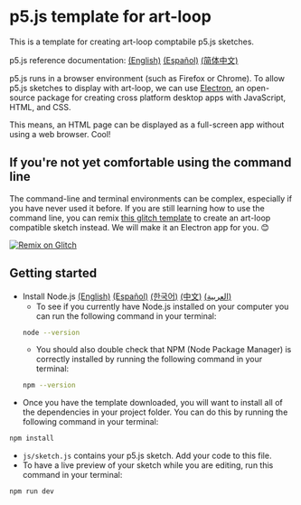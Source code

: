 # p5.js template for art-loop

This is a template for creating art-loop comptabile p5.js sketches.

p5.js reference documentation: [(English)](https://p5js.org/reference/) [(Español)](https://p5js.org/es/reference/) [(简体中文)](https://p5js.org/zh-Hans/reference/)

p5.js runs in a browser environment (such as Firefox or Chrome). To allow
p5.js sketches to display with art-loop, we can use
[Electron](https://electronjs.org), an open-source package for creating
cross platform desktop apps with JavaScript, HTML, and CSS.

This means, an HTML page can be displayed as a full-screen app without
using a web browser. Cool!

## If you're not yet comfortable using the command line

The command-line and terminal environments can be complex, especially
if you have never used it before. If you are still learning how to use
the command line, you can remix
[this glitch template](https://glitch.com/edit/#!/art-loop-p5-example?path=README.md:1:0) to create an art-loop compatible sketch
instead. We will make it an Electron app for you. 😊

<a href="https://glitch.com/edit/#!/remix/art-loop-p5-example"><img src="https://cdn.glitch.com/2703baf2-b643-4da7-ab91-7ee2a2d00b5b%2Fremix-button.svg" alt="Remix on Glitch" /></a>

## Getting started

* Install Node.js [(English)](https://nodejs.org/en/)
[(Español)](https://nodejs.org/es/) [(한국어)](https://nodejs.org/ko/)
[(中文)](https://nodejs.org/zh-cn/) [(العربية)](https://nodejs.org/ar/)
  * To see if you currently have Node.js installed on your computer
  you can run the following command in your terminal:
  ```bash
  node --version
  ```
  * You should also double check that NPM (Node Package Manager) is
  correctly installed by running the following command in your terminal:
  ```bash
  npm --version
  ```
* Once you have the template downloaded, you will want to install all of
the dependencies in your project folder. You can do this by running the
following command in your terminal:
```bash
npm install
```
* `js/sketch.js` contains your p5.js sketch. Add your code to this file.
* To have a live preview of your sketch while you are editing, run this
command in your terminal:
```bash
npm run dev
```
